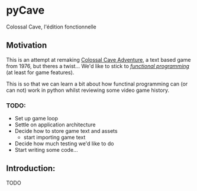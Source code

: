 # pyCave
Colossal Cave, l'édition fonctionnelle

## Motivation
This is an attempt at remaking [Colossal Cave Adventure](https://en.wikipedia.org/wiki/Colossal_Cave_Adventure), a text based game from 1976, but theres a twist... We'd like to stick to [*functional programming*](https://docs.python.org/3.9/howto/functional.html) (at least for game features). 

This is so that we can learn a bit about how functinal programming can (or can not) work in python whilst reviewing some video game history. 

### TODO:

* Set up game loop
* Settle on application architecture 
* Decide how to store game text and assets
  * start importing game text
* Decide how much testing we'd like to do
* Start writing some code...

## Introduction:

TODO
